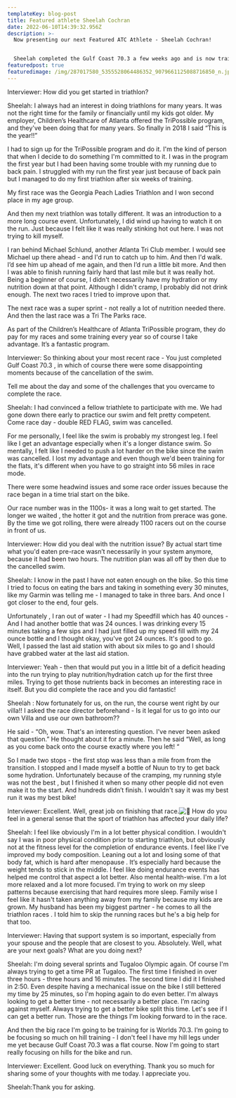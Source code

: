 ```yaml
---
templateKey: blog-post
title: Featured athlete Sheelah Cochran
date: 2022-06-10T14:39:32.956Z
description: >-
  Now presenting our next Featured ATC Athlete - Sheelah Cochran!


  Sheelah completed the Gulf Coast 70.3 a few weeks ago and is now training for the Worlds 70.3. We recently had a chance to chat about her race and how triathlon came into her life…
featuredpost: true
featuredimage: /img/287017580_5355528064486352_9079661125088716850_n.jpg
---
```

Interviewer: How did you get started in triathlon?

Sheelah: I always had an interest in doing triathlons for many years. It was not the right time for the family or financially until my kids got older. My employer, Children’s Healthcare of Atlanta offered the TriPossible program, and they've been doing that for many years. So finally in 2018 I said “This is the year!!”

I had to sign up for the TriPossible program and do it. I'm the kind of person that when I decide to do something I'm committed to it. I was in the program the first year but I had been having some trouble with my running due to back pain. I struggled with my run the first year just because of back pain but I managed to do my first triathlon after six weeks of training.

My first race was the Georgia Peach Ladies Triathlon and I won second place in my age group.

And then my next triathlon was totally different. It was an introduction to a more long course event. Unfortunately, I did wind up having to watch it on the run. Just because I felt like it was really stinking hot out here. I was not trying to kill myself.

I ran behind Michael Schlund, another Atlanta Tri Club member. I would see Michael up there ahead - and I'd run to catch up to him. And then I'd walk. I’d see him up ahead of me again, and then I’d run a little bit more. And then I was able to finish running fairly hard that last mile but it was really hot. Being a beginner of course, I didn't necessarily have my hydration or my nutrition down at that point. Although I didn't cramp, I probably did not drink enough. The next two races I tried to improve upon that.

The next race was a super sprint - not really a lot of nutrition needed there. And then the last race was a Tri The Parks race.

As part of the Children’s Healthcare of Atlanta TriPossible program, they do pay for my races and some training every year so of course I take advantage. It’s a fantastic program.

Interviewer: So thinking about your most recent race - You just completed Gulf Coast 70.3 , in which of course there were some disappointing moments because of the cancellation of the swim.

Tell me about the day and some of the challenges that you overcame to complete the race.

Sheelah: I had convinced a fellow triathlete to participate with me. We had gone down there early to practice our swim and felt pretty competent. Come race day - double RED FLAG, swim was cancelled.

For me personally, I feel like the swim is probably my strongest leg. I feel like I get an advantage especially when it's a longer distance swim. So mentally, I felt like I needed to push a lot harder on the bike since the swim was cancelled. I lost my advantage and even though we'd been training for the flats, it's different when you have to go straight into 56 miles in race mode.

There were some headwind issues and some race order issues because the race began in a time trial start on the bike.

Our race number was in the 1100s- it was a long wait to get started. The longer we waited , the hotter it got and the nutrition from prerace was gone. By the time we got rolling, there were already 1100 racers out on the course in front of us.

Interviewer: How did you deal with the nutrition issue? By actual start time what you'd eaten pre-race wasn’t necessarily in your system anymore, because it had been two hours. The nutrition plan was all off by then due to the cancelled swim.

Sheelah: I know in the past I have not eaten enough on the bike. So this time I tried to focus on eating the bars and taking in something every 30 minutes, like my Garmin was telling me - I managed to take in three bars. And once I got closer to the end, four gels.

Unfortunately , I ran out of water - I had my Speedfill which has 40 ounces - And I had another bottle that was 24 ounces. I was drinking every 15 minutes taking a few sips and I had just filled up my speed fill with my 24 ounce bottle and I thought okay, you've got 24 ounces. It's good to go. Well, I passed the last aid station with about six miles to go and I should have grabbed water at the last aid station.

Interviewer: Yeah - then that would put you in a little bit of a deficit heading into the run trying to play nutrition/hydration catch up for the first three miles. Trying to get those nutrients back in becomes an interesting race in itself. But you did complete the race and you did fantastic!

Sheelah : Now fortunately for us, on the run, the course went right by our villa!! I asked the race director beforehand - Is it legal for us to go into our own Villa and use our own bathroom??

He said - “Oh, wow. That's an interesting question. I've never been asked that question.” He thought about it for a minute. Then he said “Well, as long as you come back onto the course exactly where you left! “

So I made two stops - the first stop was less than a mile from from the transition. I stopped and I made myself a bottle of Nuun to try to get back some hydration. Unfortunately because of the cramping, my running style was not the best , but I finished it when so many other people did not even make it to the start. And hundreds didn’t finish. I wouldn't say it was my best run it was my best bike!

Interviewer: Excellent. Well, great job on finishing that race.![🎉](https://static.xx.fbcdn.net/images/emoji.php/v9/t8c/1/16/1f389.png) How do you feel in a general sense that the sport of triathlon has affected your daily life?

Sheelah: I feel like obviously I'm in a lot better physical condition. I wouldn't say I was in poor physical condition prior to starting triathlon, but obviously not at the fitness level for the completion of endurance events. I feel like I've improved my body composition. Leaning out a lot and losing some of that body fat, which is hard after menopause . It’s especially hard because the weight tends to stick in the middle. I feel like doing endurance events has helped me control that aspect a lot better. Also mental health-wise. I'm a lot more relaxed and a lot more focused. I'm trying to work on my sleep patterns because exercising that hard requires more sleep. Family wise I feel like it hasn't taken anything away from my family because my kids are grown. My husband has been my biggest partner - he comes to all the triathlon races . I told him to skip the running races but he's a big help for that too.

Interviewer: Having that support system is so important, especially from your spouse and the people that are closest to you. Absolutely. Well, what are your next goals? What are you doing next?

Sheelah: I'm doing several sprints and Tugaloo Olympic again. Of course I'm always trying to get a time PR at Tugaloo. The first time I finished in over three hours - three hours and 16 minutes. The second time I did it I finished in 2:50. Even despite having a mechanical issue on the bike I still bettered my time by 25 minutes, so I'm hoping again to do even better. I'm always looking to get a better time - not necessarily a better place. I’m racing against myself. Always trying to get a better bike split this time. Let's see if I can get a better run. Those are the things I'm looking forward to in the race.

And then the big race I'm going to be training for is Worlds 70.3. I’m going to be focusing so much on hill training - I don't feel I have my hill legs under me yet because Gulf Coast 70.3 was a flat course. Now I'm going to start really focusing on hills for the bike and run.

Interviewer: Excellent. Good luck on everything. Thank you so much for sharing some of your thoughts with me today. I appreciate you.

Sheelah:Thank you for asking.